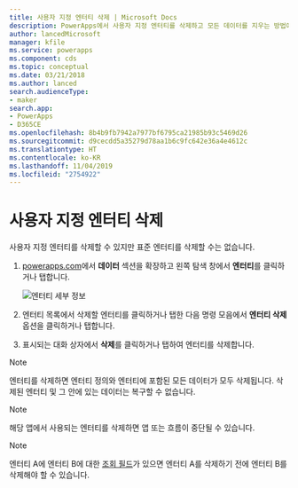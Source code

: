 ```yaml
---
title: 사용자 지정 엔터티 삭제 | Microsoft Docs
description: PowerApps에서 사용자 지정 엔터티를 삭제하고 모든 데이터를 지우는 방법에 대한 단계별 지침
author: lancedMicrosoft
manager: kfile
ms.service: powerapps
ms.component: cds
ms.topic: conceptual
ms.date: 03/21/2018
ms.author: lanced
search.audienceType:
- maker
search.app:
- PowerApps
- D365CE
ms.openlocfilehash: 8b4b9fb7942a7977bf6795ca21985b93c5469d26
ms.sourcegitcommit: d9cecdd5a35279d78aa1b6c9fc642e36a4e4612c
ms.translationtype: HT
ms.contentlocale: ko-KR
ms.lasthandoff: 11/04/2019
ms.locfileid: "2754922"
---
```

# <a name="delete-a-custom-entity"></a>사용자 지정 엔터티 삭제
사용자 지정 엔터티를 삭제할 수 있지만 표준 엔터티를 삭제할 수는 없습니다.

1. [powerapps.com](https://make.powerapps.com/?utm_source=padocs&utm_medium=linkinadoc&utm_campaign=referralsfromdoc)에서 **데이터** 섹션을 확장하고 왼쪽 탐색 창에서 **엔터티**를 클릭하거나 탭합니다.

    ![엔터티 세부 정보](./media/data-platform-cds-create-entity/entitylist.png "엔터티 목록")

2. 엔터티 목록에서 삭제할 엔터티를 클릭하거나 탭한 다음 명령 모음에서 **엔터티 삭제** 옵션을 클릭하거나 탭합니다.

3. 표시되는 대화 상자에서 **삭제**를 클릭하거나 탭하여 엔터티를 삭제합니다.

>[!NOTE]
>엔터티를 삭제하면 엔터티 정의와 엔터티에 포함된 모든 데이터가 모두 삭제됩니다. 삭제된 엔터티 및 그 안에 있는 데이터는 복구할 수 없습니다.

>[!NOTE]
>해당 앱에서 사용되는 엔터티를 삭제하면 앱 또는 흐름이 중단될 수 있습니다.

>[!NOTE]
>엔터티 A에 엔터티 B에 대한 [조회 필드](data-platform-entity-lookup.md)가 있으면 엔터티 A를 삭제하기 전에 엔터티 B를 삭제해야 할 수 있습니다.

